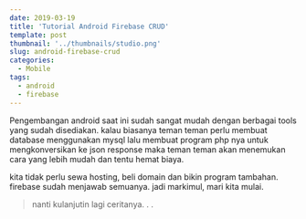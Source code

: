 ```yaml
---
date: 2019-03-19
title: 'Tutorial Android Firebase CRUD'
template: post
thumbnail: '../thumbnails/studio.png'
slug: android-firebase-crud
categories:
  - Mobile
tags:
  - android
  - firebase
---
```


Pengembangan android saat ini sudah sangat mudah dengan berbagai tools yang sudah disediakan. kalau biasanya teman teman perlu membuat database menggunakan mysql lalu membuat program php nya untuk mengkonversikan ke json response maka teman teman akan menemukan cara yang lebih mudah dan tentu hemat biaya. 

kita tidak perlu sewa hosting, beli domain dan bikin program tambahan. firebase sudah menjawab semuanya. jadi markimul, mari kita mulai. 

>nanti kulanjutin lagi ceritanya. . . 